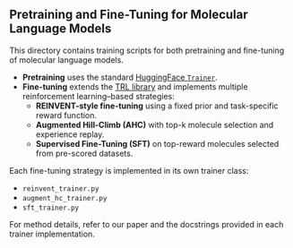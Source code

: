 ## Pretraining and Fine-Tuning for Molecular Language Models

This directory contains training scripts for both pretraining and fine-tuning of molecular language models.

- **Pretraining** uses the standard [HuggingFace `Trainer`](https://github.com/huggingface/transformers/blob/main/src/transformers/trainer.py).
- **Fine-tuning** extends the [TRL library](https://github.com/huggingface/trl) and implements multiple reinforcement learning–based strategies:
  - **REINVENT-style fine-tuning** using a fixed prior and task-specific reward function.
  - **Augmented Hill-Climb (AHC)** with top-k molecule selection and experience replay.
  - **Supervised Fine-Tuning (SFT)** on top-reward molecules selected from pre-scored datasets.

Each fine-tuning strategy is implemented in its own trainer class:
- `reinvent_trainer.py`
- `augment_hc_trainer.py`
- `sft_trainer.py`

For method details, refer to our paper and the docstrings provided in each trainer implementation.